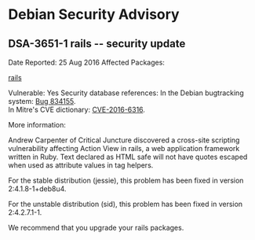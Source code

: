 
Debian Security Advisory
========================


DSA-3651-1 rails -- security update
-----------------------------------



Date Reported:
25 Aug 2016
Affected Packages:

[rails](https://packages.debian.org/src:rails)

Vulnerable:
Yes
Security database references:
In the Debian bugtracking system: [Bug 834155](https://bugs.debian.org/cgi-bin/bugreport.cgi?bug=834155).  
In Mitre's CVE dictionary: [CVE-2016-6316](https://security-tracker.debian.org/tracker/CVE-2016-6316).  

More information:

Andrew Carpenter of Critical Juncture discovered a cross-site scripting
vulnerability affecting Action View in rails, a web application
framework written in Ruby. Text declared as HTML safe will not have
quotes escaped when used as attribute values in tag helpers.


For the stable distribution (jessie), this problem has been fixed in
version 2:4.1.8-1+deb8u4.


For the unstable distribution (sid), this problem has been fixed in
version 2:4.2.7.1-1.


We recommend that you upgrade your rails packages.





